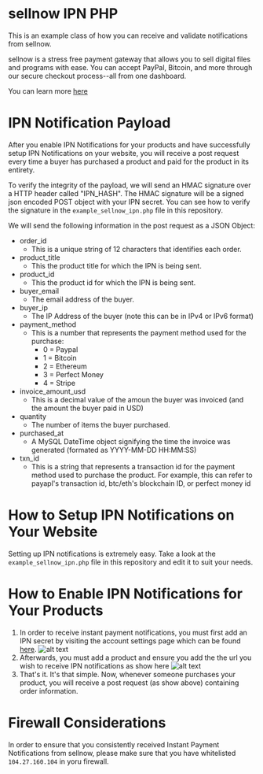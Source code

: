 # sellnow IPN  PHP
This is an example class of how you can receive and validate notifications from sellnow.

sellnow is a stress free payment gateway that allows you to sell digital files and programs with ease. You can accept PayPal, Bitcoin, and more through our secure checkout process--all from one dashboard.

You can learn more [here](http://sellnow.io)

# IPN Notification Payload
After you enable IPN Notifications for your products and have successfully setup IPN Notifications on your website, you will receive a post request every time a buyer has purchased a product and paid for the product in its entirety. 

To verify the integrity of the payload, we will send an HMAC signature over a HTTP header called "IPN_HASH". The HMAC signature will be a signed json encoded POST object with your IPN secret. You can see how to verify the signature in the `example_sellnow_ipn.php` file in this repository.

We will send the following information in the post request as a JSON Object:
 - order_id
   * This is a unique string of 12 characters that identifies each order.
 - product_title
   * This the product title for which the IPN is being sent.
 - product_id
   * This the product id for which the IPN is being sent.
 - buyer_email
   * The email address of the buyer.
 - buyer_ip
   * The IP Address of the buyer (note this can be in IPv4 or IPv6 format)
 - payment_method
   * This is a number that represents the payment method used for the purchase:
      * 0 = Paypal
      * 1 = Bitcoin
      * 2 = Ethereum
      * 3 = Perfect Money
      * 4 = Stripe 
 - invoice_amount_usd
   * This is a decimal value of the amoun the buyer was invoiced (and the amount the buyer paid in USD)
 - quantity
   * The number of items the buyer purchased.
 - purchased_at
   * A MySQL DateTime object signifying the time the invoice was generated (formated as YYYY-MM-DD HH:MM:SS)
 - txn_id
   * This is a string that represents a transaction id for the payment method used to purchase the product. For example, this can refer to payapl's transaction id, btc/eth's blockchain ID, or perfect money id


# How to Setup IPN Notifications on Your Website
Setting  up IPN notifications is extremely easy. Take a look at the `example_sellnow_ipn.php` file in this repository and edit it to suit your needs.

# How to Enable IPN Notifications for Your Products

1. In order to receive instant payment notifications, you must first add an IPN secret by visiting the account settings page which can be found [here](https://sellnow.io/seller/settings/account). 
![alt text](http://i.imgur.com/4Bh9SWD.png "Screenshot")
2. Afterwards, you must add a product and ensure you add the the url you wish to receive IPN notifications as show here
![alt text](http://i.imgur.com/xEQrmNf.png "Screenshot")
3. That's it. It's that simple. Now, whenever someone purchases your product, you will receive a post request (as show above) containing order information.
 
# Firewall Considerations
In order to ensure that you consistently received Instant Payment Notifications from sellnow, please make sure that you have whitelisted `104.27.160.104` in yoru firewall. 
